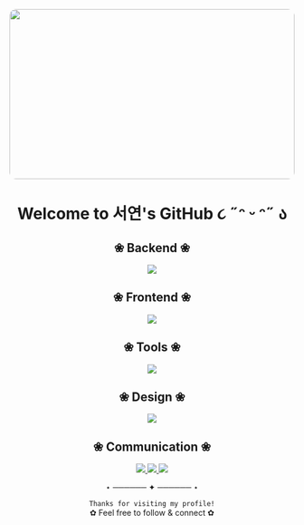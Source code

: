 <div align="center">

<img src="https://i.pinimg.com/originals/6b/8b/9d/6b8b9d3c4c75eaafb73285ddd310a346.gif"
    height="300"
     width="100%" 
     style="border-radius:12px;" />

# Welcome to 서연's GitHub ૮ ˶ᵔ ᵕ ᵔ˶ ა 
</div>

<div align="center">

## ❀ Backend ❀
<p>
  <img src="https://skillicons.dev/icons?i=java,c" />
</p>

## ❀ Frontend ❀
<p>
  <img src="https://skillicons.dev/icons?i=html,css,js,react" />
</p>

## ❀ Tools ❀
<p>
  <img src="https://skillicons.dev/icons?i=vscode,idea,visualstudio,notion" />
</p>

## ❀ Design ❀
<p>
  <img src="https://skillicons.dev/icons?i=figma,ps,ai" />
</p>

## ❀ Communication ❀
<p>
  <a href="https://discord.com" target="_blank">
    <img src="https://skillicons.dev/icons?i=discord" />
  </a>
  <a href="mailto:s2522@e-mirim.hs.kr">
    <img src="https://skillicons.dev/icons?i=gmail" />
  </a>
  <a href="https://instagram.com/y.zan.ox" target="_blank">
    <img src="https://skillicons.dev/icons?i=instagram" />
  </a>
</p>

⋆ ────── ✦ ────── ⋆  

`Thanks for visiting my profile!`  
✿ Feel free to follow & connect ✿  

</div>
